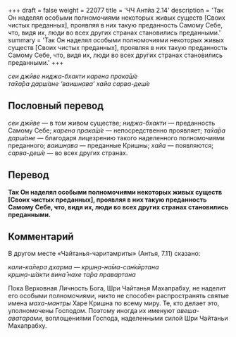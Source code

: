 +++
draft = false
weight = 22077
title = 'ЧЧ Антйа 2.14'
description = 'Так Он наделял особыми полномочиями некоторых живых существ [Своих чистых преданных], проявляя в них такую преданность Самому Себе, что, видя их, люди во всех других странах становились преданными.'
summary = 'Так Он наделял особыми полномочиями некоторых живых существ [Своих чистых преданных], проявляя в них такую преданность Самому Себе, что, видя их, люди во всех других странах становились преданными.'
+++

_сеи джӣве ниджа-бхакти карена прака̄ш́е  
та̄ха̄ра дарш́ане ‘ваишн̣ава’ хайа сарва-деш́е_

## Пословный перевод

_сеи_ _джӣве_ — в том живом существе; _ниджа_\-_бхакти_ — преданность Самому Себе; _карена_ _прака̄ш́е_ — непосредственно проявляет; _та̄ха̄ра_ _дарш́ане_ — благодаря лицезрению такого наделенного полномочиями преданного; _ваишн̣ава_ — преданные Кришны; _хайа_ — появляются; _сарва_\-_деш́е_ — во всех других странах.

## Перевод

**Так Он наделял особыми полномочиями некоторых живых существ \[Своих чистых преданных\], проявляя в них такую преданность Самому Себе, что, видя их, люди во всех других странах становились преданными.**

## Комментарий

В другом месте «Чайтанья-чаритамриты» (Антья, 7.11) сказано:

_кали-ка̄лера дхарма — кр̣шн̣а-на̄ма-сан̇кӣртана  
кр̣шн̣а-ш́акти вина̄ нахе та̄ра правартана_

Пока Верховная Личность Бога, Шри Чайтанья Махапрабху, не наделит его особыми полномочиями, никто не способен распространять святые имена _маха-мантры_ Харе Кришна по всему миру. Те, кто делает это, уполномочены Господом. Поэтому иногда их именуют _авеша-аватарами,_ воплощениями Господа, наделенными силой Шри Чайтаньи Махапрабху.
